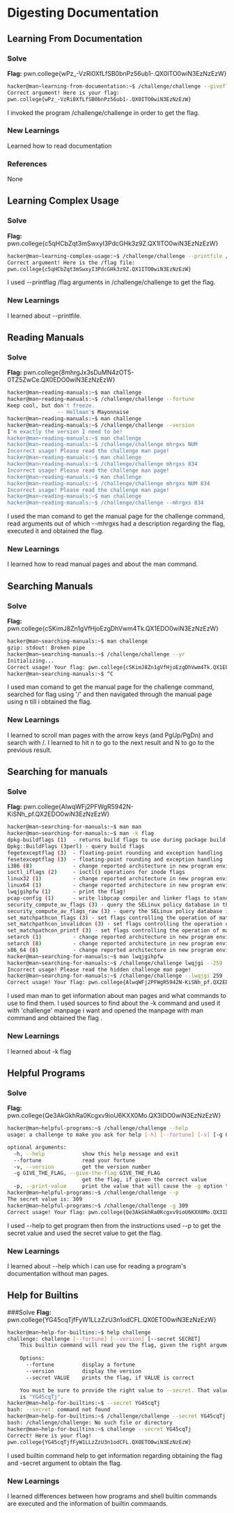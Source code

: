 # Digesting Documentation

## Learning From Documentation

### Solve
**Flag:** pwn.college{wPz_-VzRi0XfLfSB0bnPz56ub1-.QX0ITO0wiN3EzNzEzW}

```bash 
hacker@man~learning-from-documentation:~$ /challenge/challenge --giveflag
Correct argument! Here is your flag:
pwn.college{wPz_-VzRi0XfLfSB0bnPz56ub1-.QX0ITO0wiN3EzNzEzW}
```
I invoked the program /challenge/challenge in order to get the flag. 

### New Learnings
Learned how to read documentation

### References
None


## Learning Complex Usage

### Solve
**Flag:** pwn.college{c5qHCbZqt3mSwxyI3PdcGHk3z9Z.QX1ITO0wiN3EzNzEzW}
```bash
hacker@man~learning-complex-usage:~$ /challenge/challenge --printfile /flag
Correct argument! Here is the /flag file:
pwn.college{c5qHCbZqt3mSwxyI3PdcGHk3z9Z.QX1ITO0wiN3EzNzEzW}
```
I used --printflag /flag arguments in /challenge/challenge to get the flag.

### New Learnings
I learned  about --printfile.


## Reading Manuals

### Solve
**Flag:**  pwn.college{8mhrgJx3sDuMN4zOT5-0TZ5ZwCe.QX0EDO0wiN3EzNzEzW}

```bash
hacker@man~reading-manuals:~$ man challenge
hacker@man~reading-manuals:~$ /challenge/challenge --fortune
Keep cool, but don't freeze.
                -- Hellman's Mayonnaise
hacker@man~reading-manuals:~$ man challenge
hacker@man~reading-manuals:~$ /challenge/challenge --version
I'm exactly the version I need to be!
hacker@man~reading-manuals:~$ man challenge
hacker@man~reading-manuals:~$ /challenge/challenge mhrgxs NUM
Incorrect usage! Please read the challenge man page!
hacker@man~reading-manuals:~$ man challenge
hacker@man~reading-manuals:~$ /challenge/challenge mhrgxs 834
Incorrect usage! Please read the challenge man page!
hacker@man~reading-manuals:~$ man challenge
hacker@man~reading-manuals:~$ /challenge/challenge mhrgxs NUM 834
Incorrect usage! Please read the challenge man page!
hacker@man~reading-manuals:~$ man challenge
hacker@man~reading-manuals:~$ /challenge/challenge --mhrgxs 834
```
I used the man comand to get the manual page for the challenge command, read arguments out of which --mhrgxs had a description regarding the flag, executed it and obtained the flag.

### New Learnings
I learned how to read manual pages and about the man command.


## Searching Manuals

### Solve
**Flag:** pwn.college{cSKimJ8Zn1gVfHjoEzgDhVwm4Tk.QX1EDO0wiN3EzNzEzW}

```bash
hacker@man~searching-manuals:~$ man challenge
gzip: stdout: Broken pipe
hacker@man~searching-manuals:~$ /challenge/challenge --yr
Initializing...
Correct usage! Your flag: pwn.college{cSKimJ8Zn1gVfHjoEzgDhVwm4Tk.QX1EDO0wiN3EzNzEzW}
hacker@man~searching-manuals:~$ ^C
```
I used man comand to get the manual page for the challenge command,
searched for flag using '/' and then navigated through the manual page using n till i obtained the flag.

### New Learnings
I learned to scroll man pages with the arrow keys (and PgUp/PgDn) and search with /. 
I learned to hit n to go to the next result and N to go to the previous result. 


## Searching for manuals

### Solve
**Flag:** pwn.college{AlwqWFj2PFWgR5942N-KiSNh_pf.QX2EDO0wiN3EzNzEzW}

```bash
hacker@man~searching-for-manuals:~$ man man
hacker@man~searching-for-manuals:~$ man -k flag
dpkg-buildflags (1)  - returns build flags to use during package build
Dpkg::BuildFlags (3perl) - query build flags
fegetexceptflag (3)  - floating-point rounding and exception handling
fesetexceptflag (3)  - floating-point rounding and exception handling
i386 (8)             - change reported architecture in new program environmen...
ioctl_iflags (2)     - ioctl() operations for inode flags
linux32 (1)          - change reported architecture in new program environmen...
linux64 (1)          - change reported architecture in new program environmen...
lwqjgihpfw (1)       - print the flag!
pcap-config (1)      - write libpcap compiler and linker flags to standard ou...
security_compute_av_flags (3) - query the SELinux policy database in the kernel
security_compute_av_flags_raw (3) - query the SELinux policy database in the ...
set_matchpathcon_flags (3) - set flags controlling the operation of matchpath...
set_matchpathcon_invalidcon (3) - set flags controlling the operation of matc...
set_matchpathcon_printf (3) - set flags controlling the operation of matchpat...
setarch (1)          - change reported architecture in new program environmen...
setarch (8)          - change reported architecture in new program environmen...
x86_64 (8)           - change reported architecture in new program environmen...
hacker@man~searching-for-manuals:~$ man lwqjgihpfw
hacker@man~searching-for-manuals:~$ /challenge/challenge lwqjgi --259
Incorrect usage! Please read the hidden challenge man page!
hacker@man~searching-for-manuals:~$ /challenge/challenge --lwqjgi 259
Correct usage! Your flag: pwn.college{AlwqWFj2PFWgR5942N-KiSNh_pf.QX2EDO0wiN3EzNzEzW}
```
I used man man to get information about man pages and what commands to use to find them.
I used sources to find about the -k command and used it with 'challenge' manpage i want and opened the manpage with man command and obtained the flag .


### New Learnings
I learned about -k flag 


## Helpful Programs

### Solve
**Flag:** pwn.college{Qe3AkGkhRa0Kcgxv9ioU6KXX0Mo.QX3IDO0wiN3EzNzEzW}

```bash
hacker@man~helpful-programs:~$ /challenge/challenge --help
usage: a challenge to make you ask for help [-h] [--fortune] [-v] [-g GIVE_THE_FLAG] [-p]

optional arguments:
  -h, --help            show this help message and exit
  --fortune             read your fortune
  -v, --version         get the version number
  -g GIVE_THE_FLAG, --give-the-flag GIVE_THE_FLAG
                        get the flag, if given the correct value
  -p, --print-value     print the value that will cause the -g option to give you the flag
hacker@man~helpful-programs:~$ /challenge/challenge --p
The secret value is: 309
hacker@man~helpful-programs:~$ /challenge/challenge -g 309
Correct usage! Your flag: pwn.college{Qe3AkGkhRa0Kcgxv9ioU6KXX0Mo.QX3IDO0wiN3EzNzEzW}
```
I used --help to get program then from the instructions used --p to get the secret value and used the secret value to get the flag.

### New Learnings
I learned about --help which i can use for reading a program's documentation without man pages.


## Help for Builtins

###Solve
**Flag:** pwn.college{YG45cqTjfFyW1LLzZzU3n1odCFL.QX0ETO0wiN3EzNzEzW}

```bash
hacker@man~help-for-builtins:~$ help challenge
challenge: challenge [--fortune] [--version] [--secret SECRET]
    This builtin command will read you the flag, given the right arguments!
    
    Options:
      --fortune         display a fortune
      --version         display the version
      --secret VALUE    prints the flag, if VALUE is correct

    You must be sure to provide the right value to --secret. That value
    is "YG45cqTj".
hacker@man~help-for-builtins:~$ --secret YG45cqTj
bash: --secret: command not found
hacker@man~help-for-builtins:~$ /challenge/challenge --secret YG45cqTj
bash: /challenge/challenge: No such file or directory
hacker@man~help-for-builtins:~$ challenge --secret YG45cqTj
Correct! Here is your flag!
pwn.college{YG45cqTjfFyW1LLzZzU3n1odCFL.QX0ETO0wiN3EzNzEzW}
```
I used builtin command help to get information regarding obtaining the flag and -secret argument to obtain the flag.

### New Learnings
I learned differences between how programs and shell builtin commands are executed and the information of builtin commaands.



